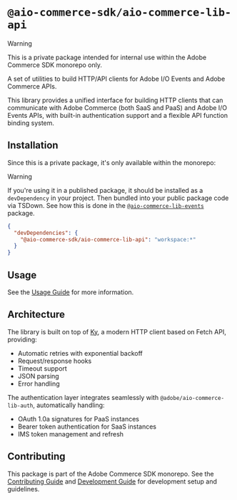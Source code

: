 # `@aio-commerce-sdk/aio-commerce-lib-api`

> [!WARNING]
> This is a private package intended for internal use within the Adobe Commerce SDK monorepo only.

A set of utilities to build HTTP/API clients for Adobe I/O Events and Adobe Commerce APIs.

This library provides a unified interface for building HTTP clients that can communicate with Adobe Commerce (both SaaS and PaaS) and Adobe I/O Events APIs, with built-in authentication support and a flexible API function binding system.

## Installation

Since this is a private package, it's only available within the monorepo:

> [!WARNING]
> If you're using it in a published package, it should be installed as a `devDependency` in your project. Then bundled into your public package code via TSDown. See how this is done in the [`@aio-commerce-lib-events`](../../packages/aio-commerce-lib-events/tsdown.config.ts) package.

```json
{
  "devDependencies": {
    "@aio-commerce-sdk/aio-commerce-lib-api": "workspace:*"
  }
}
```

## Usage

See the [Usage Guide](./docs/usage.md) for more information.

## Architecture

The library is built on top of [Ky](https://github.com/sindresorhus/ky), a modern HTTP client based on Fetch API, providing:

- Automatic retries with exponential backoff
- Request/response hooks
- Timeout support
- JSON parsing
- Error handling

The authentication layer integrates seamlessly with `@adobe/aio-commerce-lib-auth`, automatically handling:

- OAuth 1.0a signatures for PaaS instances
- Bearer token authentication for SaaS instances
- IMS token management and refresh

## Contributing

This package is part of the Adobe Commerce SDK monorepo. See the [Contributing Guide](https://github.com/adobe/aio-commerce-sdk/blob/main/.github/CONTRIBUTING.md) and [Development Guide](https://github.com/adobe/aio-commerce-sdk/blob/main/.github/DEVELOPMENT.md) for development setup and guidelines.
